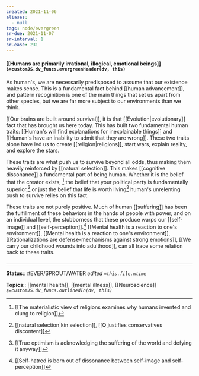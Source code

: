 ```yaml
---
created: 2021-11-06 
aliases:
  - null
tags: node/evergreen
sr-due: 2021-11-07
sr-interval: 1
sr-ease: 231
---
```

#### [[Humans are primarily irrational, illogical, emotional beings]] `$=customJS.dv_funcs.evergreenHeader(dv, this)`

As human's, we are necessarily predisposed to assume that our existence makes sense. This is a fundamental fact behind [[human advancement]], and pattern recoginition is one of the main things that set us apart from other species, but we are far more subject to our environments than we think.

[[Our brains are built around survival]], it is that [[Evolution|evolutionary]] fact that has brought us here today. This has built two fundamental human traits: [[Human's will find explanations for inexplainable things]] and [[Human's have an inability to admit that they are wrong]]. These two traits alone have led us to create [[religion|religions]], start wars, explain reality, and explore the stars.

These traits are what push us to survive beyond all odds, thus making them heavily reinforced by [[natural selection]]. This makes [[cognitive dissonance]] a fundamental part of being human. Whether it is the belief that the creator exists, [^1] the belief that your political party is fundamentally superior,[^2] or just the belief that life is worth living[^3] human's unrelenting push to survive relies on this fact.

These traits are not purely positive. Much of human [[suffering]] has been the fulfillment of these behaviors in the hands of people with power, and on an individual level, the stubborness that these produce warps our [[self-image]] and [[self-perception]].[^4]  [[Mental health is a reaction to one's environment]], [[Mental health is a reaction to one's environment]], [[Rationalizations are defense-mechanisms against strong emotions]], [[We carry our childhood wounds into adulthood]], can all trace some relation back to these traits.



### <hr class="footnote"/>

**Status**:: #EVER/SPROUT/WATER 
*edited `=this.file.mtime`*

**Topics**:: [[mental health]], [[mental illness]], [[Neuroscience]] 
*`$=customJS.dv_funcs.outlinedIn(dv, this)`*

[^1]: [[The materialistic view of religions examines why humans invented and clung to religion]]
[^2]: [[natural selection|kin selection]], [[Q justifies conservatives discontent]]
[^3]: [[True optimism is acknowledging the suffering of the world and defying it anyway]]
[^4]: [[Self-hatred is born out of dissonance between self-image and self-perception]]